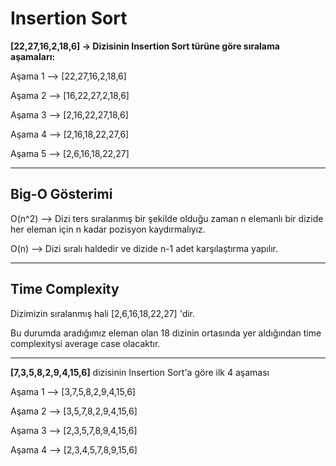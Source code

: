 # Insertion Sort

**[22,27,16,2,18,6] -> Dizisinin Insertion Sort türüne göre sıralama aşamaları:**

Aşama 1 --> [22,27,16,2,18,6]

Aşama 2 --> [16,22,27,2,18,6]

Aşama 3 --> [2,16,22,27,18,6]

Aşama 4 --> [2,16,18,22,27,6]

Aşama 5 --> [2,6,16,18,22,27]

---
## Big-O Gösterimi



O(n^2) --> Dizi ters sıralanmış bir şekilde olduğu zaman n elemanlı bir dizide her eleman için n kadar pozisyon kaydırmalıyız.

O(n) --> Dizi sıralı haldedir ve dizide n-1 adet karşılaştırma yapılır.

---
## Time Complexity 

Dizimizin sıralanmış hali [2,6,16,18,22,27] 'dir. 

Bu durumda aradığımız eleman olan 18 dizinin ortasında yer aldığından time complexitysi average case olacaktır.

---

**[7,3,5,8,2,9,4,15,6]** dizisinin Insertion Sort'a göre ilk 4 aşaması

Aşama 1 --> [3,7,5,8,2,9,4,15,6]

Aşama 2 --> [3,5,7,8,2,9,4,15,6]

Aşama 3 --> [2,3,5,7,8,9,4,15,6]

Aşama 4 --> [2,3,4,5,7,8,9,15,6]

